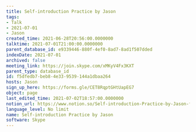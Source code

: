 ```yaml
---
title: Self-introduction Practice by Jason
tags:
- Talk
- 2021-07-01
- Jason
created_time: 2021-06-28T20:56:00.0000000
talktime: 2021-07-01T21:00:00.0000000
parent_database_id: e9339446-880f-4ef0-8ad7-8ad1f507dded
indexDate: 2021-07-01
archived: false
meeting_link: https://join.skype.com/xMKyV4Fx3KXT
parent_type: database_id
id: f5dfedb7-beb8-4e33-9539-144a1dbaa264
hosts: Jason
sign_up_here: https://forms.gle/CET8RqptGHtUapEG7
object: page
last_edited_time: 2021-07-02T18:57:00.0000000
notion_url: https://www.notion.so/Self-introduction-Practice-by-Jason-f5dfedb7beb84e339539144a1dbaa264
language_level: No limit
name: Self-introduction Practice by Jason
software: Skype
---
```







